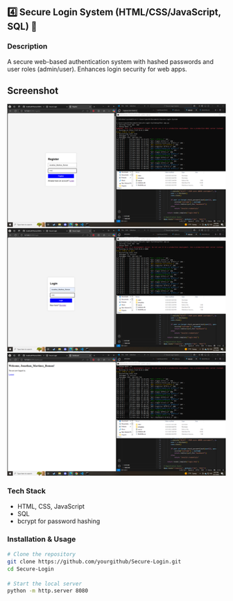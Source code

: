 ## **4️⃣ Secure Login System (HTML/CSS/JavaScript, SQL) 🔑**

### **Description**
A secure web-based authentication system with hashed passwords and user roles (admin/user). Enhances login security for web apps.

## Screenshot
![Firewall Setup](screenshots/secure-login-system-registration.PNG)
![Firewall Setup](screenshots/secure-login-system-login.PNG)
![Firewall Setup](screenshots/secure-login-system-dashboard.PNG)


### **Tech Stack**
- HTML, CSS, JavaScript
- SQL
- bcrypt for password hashing

### **Installation & Usage**
```bash
# Clone the repository
git clone https://github.com/yourgithub/Secure-Login.git
cd Secure-Login

# Start the local server
python -m http.server 8080
